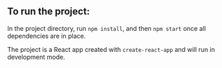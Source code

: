 ## To run the project:

In the project directory, run `npm install`, and then `npm start` once all dependencies are in place.

The project is a React app created with `create-react-app` and will run in development mode.
